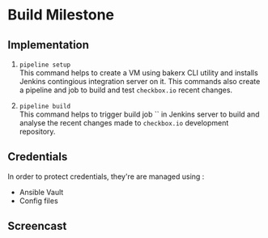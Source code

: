 # Build Milestone

## Implementation
1. `pipeline setup`  
This command helps to create a VM using bakerx CLI utility and installs Jenkins contingious integration server on it. This commands also create a pipeline and job to build and test ```checkbox.io``` recent changes.

2. `pipeline build`  
This command helps to trigger build job `` in Jenkins server to build and analyse the recent changes made to ```checkbox.io``` development repository.

## Credentials
In order to protect credentials, they're are managed using :
- Ansible Vault
- Config files

## Screencast
![]()